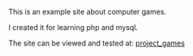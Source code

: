 This is an example site about computer games. 

I created it for learning php and mysql. 

The site can be viewed and tested at: <a href="http://projectgames.wookashart.usermd.net/">project_games</a>
